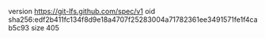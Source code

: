 version https://git-lfs.github.com/spec/v1
oid sha256:edf2b411fc134f8d9e18a4707f25283004a71782361ee3491571fe1f4cab5c93
size 405
